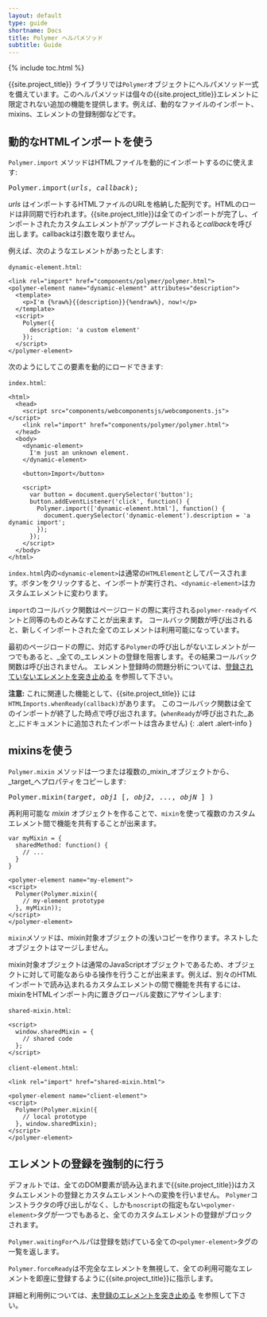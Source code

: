 ```yaml
---
layout: default
type: guide
shortname: Docs
title: Polymer ヘルパメソッド
subtitle: Guide
---
```


{% include toc.html %}

{{site.project_title}} ライブラリでは`Polymer`オブジェクトにヘルパメソッド一式を備えています。このヘルパメソッドは個々の{{site.project_title}}エレメントに限定されない追加の機能を提供します。例えば、動的なファイルのインポート、mixins、エレメントの登録制御などです。

## 動的なHTMLインポートを使う

`Polymer.import` メソッドはHTMLファイルを動的にインポートするのに使えます:


<pre>
Polymer.import(<var>urls</var>, <var>callback</var>);
</pre>

<var>urls</var> はインポートするHTMLファイルのURLを格納した配列です。HTMLのロードは非同期で行われます。{{site.project_title}}は全てのインポートが完了し、インポートされたカスタムエレメントがアップグレードされると<var>callback</var>を呼び出します。callbackは引数を取りません。

例えば、次のようなエレメントがあったとします:

`dynamic-element.html`:

    <link rel="import" href="components/polymer/polymer.html">
    <polymer-element name="dynamic-element" attributes="description">
      <template>
        <p>I'm {%raw%}{{description}}{%endraw%}, now!</p>
      </template>
      <script>
        Polymer({
          description: 'a custom element'
        });
      </script>
    </polymer-element>

次のようにしてこの要素を動的にロードできます:

`index.html`:

    <html>
      <head>
        <script src="components/webcomponentsjs/webcomponents.js"></script>
        <link rel="import" href="components/polymer/polymer.html">
      </head>
      <body>
        <dynamic-element>
          I'm just an unknown element.
        </dynamic-element>

        <button>Import</button>

        <script>
          var button = document.querySelector('button');
          button.addEventListener('click', function() {
            Polymer.import(['dynamic-element.html'], function() {
              document.querySelector('dynamic-element').description = 'a dynamic import';
            });
          });
        </script>
      </body>
    </html>

`index.html`内の`<dynamic-element>`は通常の`HTMLElement`としてパースされます。ボタンをクリックすると、インポートが実行され、`<dynamic-element>`はカスタムエレメントに変わります。 

`import`のコールバック関数はページロードの際に実行される`polymer-ready`イベントと同等のものとみなすことが出来ます。
コールバック関数が呼び出されると、新しくインポートされた全てのエレメントは利用可能になっています。

最初のページロードの際に、対応する`Polymer`の呼び出しがないエレメントが一つでもあると、_全ての_エレメントの登録を阻害します。その結果コールバック関数は呼び出されません。
エレメント登録時の問題分析については、[登録されていないエレメントを突き止める](/docs/polymer/debugging.html#unregistered) を参照して下さい。

**注意:** これに関連した機能として、{{site.project_title}} には`HTMLImports.whenReady(callback)`があります。
このコールバック関数は全てのインポートが終了した時点で呼び出されます。(`whenReady`が呼び出された_あと_にドキュメントに追加されたインポートは含みません)
{: .alert .alert-info }

## mixinsを使う

`Polymer.mixin` メソッドは一つまたは複数の_mixin_オブジェクトから、_target_へプロパティをコピーします:

<pre>
Polymer.mixin(<var>target</var>, <var>obj1</var> [, <var>obj2</var>, ..., <var>objN</var> ] )
</pre>

再利用可能な _mixin_ オブジェクトを作ることで、`mixin`を使って複数のカスタムエレメント間で機能を共有することが出来ます。

    var myMixin = {
      sharedMethod: function() {
        // ...
      }
    }

    <polymer-element name="my-element">
    <script>
      Polymer(Polymer.mixin({
        // my-element prototype
      }, myMixin));
    </script>
    </polymer-element>

`mixin`メソッドは、mixin対象オブジェクトの浅いコピーを作ります。ネストしたオブジェクトはマージしません。

mixin対象オブジェクトは通常のJavaScriptオブジェクトであるため、オブジェクトに対して可能なあらゆる操作を行うことが出来ます。例えば、別々のHTMLインポートで読み込まれるカスタムエレメントの間で機能を共有するには、mixinをHTMLインポート内に置きグローバル変数にアサインします:

`shared-mixin.html`:

    <script>
      window.sharedMixin = {
        // shared code
      };
    </script>

`client-element.html`:

    <link rel="import" href="shared-mixin.html">

    <polymer-element name="client-element">
    <script>
      Polymer(Polymer.mixin({
        // local prototype
      }, window.sharedMixin);
    </script>
    </polymer-element>

## エレメントの登録を強制的に行う

デフォルトでは、全てのDOM要素が読み込まれまで{{site.project_title}}はカスタムエレメントの登録とカスタムエレメントへの変換を行いません。
`Polymer`コンストラクタの呼び出しがなく、しかも`noscript`の指定もない`<polymer-element>`タグが一つでもあると、全てのカスタムエレメントの登録がブロックされます。

`Polymer.waitingFor`ヘルパは登録を妨げている全ての`<polymer-element>`タグの一覧を返します。

`Polymer.forceReady`は不完全なエレメントを無視して、全ての利用可能なエレメントを即座に登録するように{{site.project_title}}に指示します。

詳細と利用例については、[未登録のエレメントを突き止める](/docs/polymer/debugging.html#unregistered) を参照して下さい。
